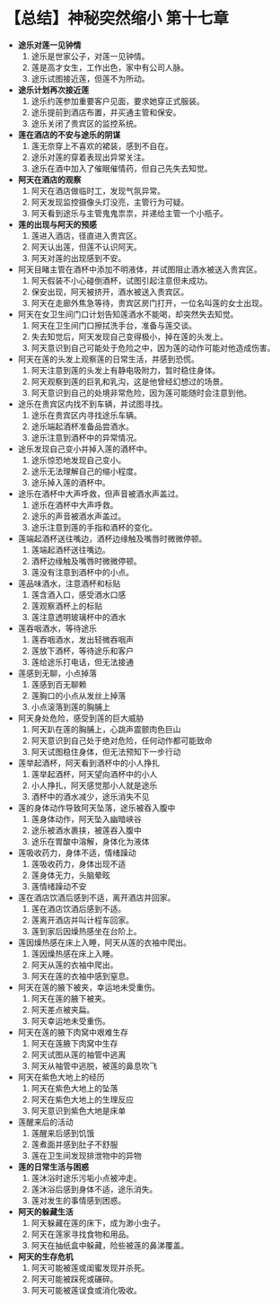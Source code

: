 # 【总结】神秘突然缩小 第十七章

-   **途乐对莲一见钟情**
    1.  途乐是世家公子，对莲一见钟情。
    2.  莲是高才女生，工作出色，家中有公司人脉。
    3.  途乐试图接近莲，但莲不为所动。
-   **途乐计划再次接近莲**
    1.  途乐约莲参加重要客户见面，要求她穿正式服装。
    2.  途乐提前到酒店布置，并买通主管和保安。
    3.  途乐关闭了贵宾区的监控系统。
-   **莲在酒店的不安与途乐的阴谋**
    1.  莲无奈穿上不喜欢的裙装，感到不自在。
    2.  途乐对莲的穿着表现出异常关注。
    3.  途乐在酒中加入了催眠催情药，但自己先失去知觉。
-   **阿天在酒店的观察**
    1.  阿天在酒店做临时工，发现气氛异常。
    2.  阿天发现监控摄像头灯没亮，主管行为可疑。
    3.  阿天看到途乐与主管鬼鬼祟祟，并递给主管一个小瓶子。
-   **莲的出现与阿天的预感**
    1.  莲进入酒店，径直进入贵宾区。
    2.  阿天认出莲，但莲不认识阿天。
    3.  阿天对莲的出现感到不安。
-   阿天目睹主管在酒杯中添加不明液体，并试图阻止酒水被送入贵宾区。
    1.  阿天假装不小心碰倒酒杯，试图引起注意但未成功。
    2.  保安出现，阿天被挤开，酒水被送入贵宾区。
    3.  阿天在走廊外焦急等待，贵宾区房门打开，一位名叫莲的女士出现。
-   阿天在女卫生间门口计划告知莲酒水不能喝，却突然失去知觉。
    1.  阿天在卫生间门口擦拭洗手台，准备与莲交谈。
    2.  失去知觉后，阿天发现自己变得极小，掉在莲的头发上。
    3.  阿天意识到自己可能处于危险之中，因为莲的动作可能对他造成伤害。
-   阿天在莲的头发上观察莲的日常生活，并感到恐慌。
    1.  阿天注意到莲的头发上有静电吸附力，暂时稳住身体。
    2.  阿天观察到莲的巨乳和乳沟，这是他曾经幻想过的场景。
    3.  阿天意识到自己的处境非常危险，因为莲可能随时会注意到他。
-   途乐在贵宾区内找不到车辆，并试图寻找。
    1.  途乐在贵宾区内寻找途乐车辆。
    2.  途乐端起酒杯准备品尝酒水。
    3.  途乐注意到酒杯中的异常情况。
-   途乐发现自己变小并掉入莲的酒杯中。
    1.  途乐惊恐地发现自己变小。
    2.  途乐无法理解自己的缩小程度。
    3.  途乐掉入莲的酒杯中。
-   途乐在酒杯中大声呼救，但声音被酒水声盖过。
    1.  途乐在酒杯中大声呼救。
    2.  途乐的声音被酒水声盖过。
    3.  途乐注意到莲的手指和酒杯的变化。
-   莲端起酒杯送往嘴边，酒杯边缘触及嘴唇时微微停顿。
    1.  莲端起酒杯送往嘴边。
    2.  酒杯边缘触及嘴唇时微微停顿。
    3.  莲没有注意到酒杯中的小点。
-   莲品味酒水，注意酒杯和标贴
    1.  莲含酒入口，感受酒水口感
    2.  莲观察酒杯上的标贴
    3.  莲注意透明玻璃杯中的酒水
-   莲吞咽酒水，等待途乐
    1.  莲吞咽酒水，发出轻微吞咽声
    2.  莲放下酒杯，等待途乐和客户
    3.  莲给途乐打电话，但无法接通
-   莲感到无聊，小点掉落
    1.  莲感到百无聊赖
    2.  莲胸口的小点从发丝上掉落
    3.  小点滚落到莲的胸脯上
-   阿天身处危险，感受到莲的巨大威胁
    1.  阿天趴在莲的胸脯上，心跳声震颤肉色巨山
    2.  阿天意识到自己处于绝对危险，任何动作都可能致命
    3.  阿天试图稳住身体，但无法预知下一步行动
-   莲举起酒杯，阿天看到酒杯中的小人挣扎
    1.  莲举起酒杯，阿天望向酒杯中的小人
    2.  小人挣扎，阿天感觉那小人就是途乐
    3.  酒杯中的酒水减少，途乐消失不见
-   莲的身体动作导致阿天坠落，途乐被吞入腹中
    1.  莲身体动作，阿天坠入幽暗峡谷
    2.  途乐被酒水裹挟，被莲吞入腹中
    3.  途乐在胃酸中溶解，身体化为液体
-   莲吸收药力，身体不适，情绪躁动
    1.  莲吸收药力，身体出现不适
    2.  莲身体无力，头脑晕眩
    3.  莲情绪躁动不安
-   莲在酒店饮酒后感到不适，离开酒店并回家。
    1.  莲在酒店饮酒后感到不适。
    2.  莲离开酒店并叫计程车回家。
    3.  莲到家后因燥热感坐在台阶上。
-   莲因燥热感在床上入睡，阿天从莲的衣袖中爬出。
    1.  莲因燥热感在床上入睡。
    2.  阿天从莲的衣袖中爬出。
    3.  阿天在莲的衣袖中感到窒息。
-   阿天在莲的腋下被夹，幸运地未受重伤。
    1.  阿天在莲的腋下被夹。
    2.  阿天差点被夹扁。
    3.  阿天幸运地未受重伤。
-   阿天在莲的腋下肉窝中艰难生存
    1.  阿天在莲腋下肉窝中生存
    2.  阿天试图从莲的袖管中逃离
    3.  阿天从袖管中逃脱，被莲的鼻息吹飞
-   阿天在紫色大地上的经历
    1.  阿天在紫色大地上的坠落
    2.  阿天在紫色大地上的生理反应
    3.  阿天意识到紫色大地是床单
-   莲醒来后的活动
    1.  莲醒来后感到饥饿
    2.  莲煮面并感到肚子不舒服
    3.  莲在卫生间发现排泄物中的异物
-   **莲的日常生活与困惑**
    1.  莲沐浴时途乐污垢小点被冲走。
    2.  莲沐浴后感到身体不适，途乐消失。
    3.  莲对发生的事情感到困惑。
-   **阿天的躲藏生活**
    1.  阿天躲藏在莲的床下，成为渺小虫子。
    2.  阿天在莲家寻找食物和用品。
    3.  阿天在抽纸盒中躲藏，险些被莲的鼻涕覆盖。
-   **阿天的生存危机**
    1.  阿天可能被莲或闺蜜发现并杀死。
    2.  阿天可能被踩死或碾碎。
    3.  阿天可能被莲误食或消化吸收。